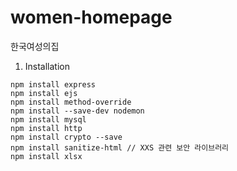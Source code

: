# women-homepage
한국여성의집

1. Installation
```
npm install express
npm install ejs
npm install method-override
npm install --save-dev nodemon
npm install mysql
npm install http
npm install crypto --save
npm install sanitize-html // XXS 관련 보안 라이브러리
npm install xlsx
```